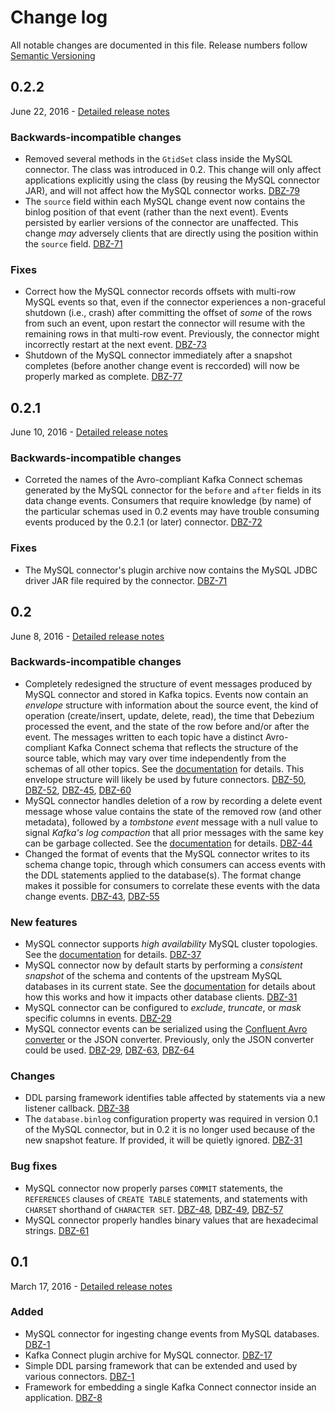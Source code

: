 # Change log

All notable changes are documented in this file. Release numbers follow [Semantic Versioning](http://semver.org)

## 0.2.2

June 22, 2016 - [Detailed release notes](https://issues.jboss.org/browse/DBZ/versions/12330862)

### Backwards-incompatible changes

* Removed several methods in the `GtidSet` class inside the MySQL connector. The class was introduced in 0.2. This change will only affect applications explicitly using the class (by reusing the MySQL connector JAR), and will not affect how the MySQL connector works. [DBZ-79](https://issues.jboss.org/projects/DBZ/issues/DBZ-79)
* The `source` field within each MySQL change event now contains the binlog position of that event (rather than the next event). Events persisted by earlier versions of the connector are unaffected. This change _may_ adversely clients that are directly using the position within the `source` field. [DBZ-71](https://issues.jboss.org/projects/DBZ/issues/DBZ-71)

### Fixes

* Correct how the MySQL connector records offsets with multi-row MySQL events so that, even if the connector experiences a non-graceful shutdown (i.e., crash) after committing the offset of _some_ of the rows from such an event, upon restart the connector will resume with the remaining rows in that multi-row event. Previously, the connector might incorrectly restart at the next event. [DBZ-73](https://issues.jboss.org/projects/DBZ/issues/DBZ-73)
* Shutdown of the MySQL connector immediately after a snapshot completes (before another change event is reccorded) will now be properly marked as complete. [DBZ-77](https://issues.jboss.org/projects/DBZ/issues/DBZ-77)


## 0.2.1

June 10, 2016 - [Detailed release notes](https://issues.jboss.org/browse/DBZ/fixforversion/12330752)

### Backwards-incompatible changes

* Correted the names of the Avro-compliant Kafka Connect schemas generated by the MySQL connector for the `before` and `after` fields in its data change events. Consumers that require knowledge (by name) of the particular schemas used in 0.2 events may have trouble consuming events produced by the 0.2.1 (or later) connector. [DBZ-72](https://issues.jboss.org/projects/DBZ/issues/DBZ-72)

### Fixes

* The MySQL connector's plugin archive now contains the MySQL JDBC driver JAR file required by the connector. [DBZ-71](https://issues.jboss.org/projects/DBZ/issues/DBZ-71)

## 0.2

June 8, 2016 - [Detailed release notes](https://issues.jboss.org/browse/DBZ/fixforversion/12329465)

### Backwards-incompatible changes

* Completely redesigned the structure of event messages produced by MySQL connector and stored in Kafka topics. Events now contain an _envelope_ structure with information about the source event, the kind of operation (create/insert, update, delete, read), the time that Debezium processed the event, and the state of the row before and/or after the event. The messages written to each topic have a distinct Avro-compliant Kafka Connect schema that reflects the structure of the source table, which may vary over time independently from the schemas of all other topics. See the [documentation](http://debezium.io/docs/connectors/mysql#events) for details. This envelope structure will likely be used by future connectors. [DBZ-50](https://issues.jboss.org/projects/DBZ/issues/DBZ-50), [DBZ-52](https://issues.jboss.org/projects/DBZ/issues/DBZ-52), [DBZ-45](https://issues.jboss.org/projects/DBZ/issues/DBZ-45), [DBZ-60](https://issues.jboss.org/projects/DBZ/issues/DBZ-60)
* MySQL connector handles deletion of a row by recording a delete event message whose value contains the state of the removed row (and other metadata), followed by a _tombstone event_ message with a null value to signal *Kafka's log compaction* that all prior messages with the same key can be garbage collected. See the [documentation](http://debezium.io/docs/connectors/mysql#events) for details. [DBZ-44](https://issues.jboss.org/projects/DBZ/issues/DBZ-44)
* Changed the format of events that the MySQL connector writes to its schema change topic, through which consumers can access events with the DDL statements applied to the database(s). The format change makes it possible for consumers to correlate these events with the data change events. [DBZ-43](https://issues.jboss.org/projects/DBZ/issues/DBZ-43), [DBZ-55](https://issues.jboss.org/projects/DBZ/issues/DBZ-55)

### New features

* MySQL connector supports *high availability* MySQL cluster topologies. See the [documentation](http://debezium.io/docs/connectors/mysql) for details. [DBZ-37](https://issues.jboss.org/projects/DBZ/issues/DBZ-37)
* MySQL connector now by default starts by performing a *consistent snapshot* of the schema and contents of the upstream MySQL databases in its current state. See the [documentation](http://debezium.io/docs/connectors/mysql#snapshots) for details about how this works and how it impacts other database clients. [DBZ-31](https://issues.jboss.org/projects/DBZ/issues/DBZ-31)
* MySQL connector can be configured to *exclude*, *truncate*, or *mask* specific columns in events. [DBZ-29](https://issues.jboss.org/projects/DBZ/issues/DBZ-29)
* MySQL connector events can be serialized using the [Confluent Avro converter](http://docs.confluent.io/3.0.0/avro.html) or the JSON converter. Previously, only the JSON converter could be used. [DBZ-29](https://issues.jboss.org/projects/DBZ/issues/DBZ-29), [DBZ-63](https://issues.jboss.org/projects/DBZ/issues/DBZ-63), [DBZ-64](https://issues.jboss.org/projects/DBZ/issues/DBZ-64)

### Changes

* DDL parsing framework identifies table affected by statements via a new listener callback. [DBZ-38](https://issues.jboss.org/projects/DBZ/issues/DBZ-38)
* The `database.binlog` configuration property was required in version 0.1 of the MySQL connector, but in 0.2 it is no longer used because of the new snapshot feature. If provided, it will be quietly ignored. [DBZ-31](https://issues.jboss.org/projects/DBZ/issues/DBZ-31)

### Bug fixes

* MySQL connector now properly parses `COMMIT` statements, the `REFERENCES` clauses of `CREATE TABLE` statements, and statements with `CHARSET` shorthand of `CHARACTER SET`. [DBZ-48](https://issues.jboss.org/projects/DBZ/issues/DBZ-48), [DBZ-49](https://issues.jboss.org/projects/DBZ/issues/DBZ-49), [DBZ-57](https://issues.jboss.org/projects/DBZ/issues/DBZ-57)
* MySQL connector properly handles binary values that are hexadecimal strings. [DBZ-61](https://issues.jboss.org/projects/DBZ/issues/DBZ-61)

## 0.1

March 17, 2016 - [Detailed release notes](https://issues.jboss.org/browse/DBZ/fixforversion/12329464)

### Added

* MySQL connector for ingesting change events from MySQL databases. [DBZ-1](https://issues.jboss.org/projects/DBZ/issues/DBZ-1)
* Kafka Connect plugin archive for MySQL connector. [DBZ-17](https://issues.jboss.org/projects/DBZ/issues/DBZ-17)
* Simple DDL parsing framework that can be extended and used by various connectors. [DBZ-1](https://issues.jboss.org/projects/DBZ/issues/DBZ-1)
* Framework for embedding a single Kafka Connect connector inside an application. [DBZ-8](https://issues.jboss.org/projects/DBZ/issues/DBZ-8)
